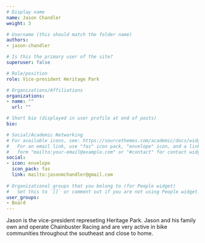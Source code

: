 ```yaml
---
# Display name
name: Jason Chandler
weight: 3

# Username (this should match the folder name)
authors:
- jason-chandler

# Is this the primary user of the site?
superuser: false

# Role/position
role: Vice-president Heritage Park

# Organizations/Affiliations
organizations:
- name: ""
  url: ""

# Short bio (displayed in user profile at end of posts)
bio:

# Social/Academic Networking
# For available icons, see: https://sourcethemes.com/academic/docs/widgets/#icons
#   For an email link, use "fas" icon pack, "envelope" icon, and a link in the
#   form "mailto:your-email@example.com" or "#contact" for contact widget.
social:
- icon: envelope
  icon_pack: fas
  link: mailto:jasonmchandler@gmail.com
  
# Organizational groups that you belong to (for People widget)
#   Set this to `[]` or comment out if you are not using People widget.  
user_groups:
- Board
---
```


Jason is the vice-president represeting Heritage Park. Jason and his family own and operate Chainbuster Racing and are very active in bike communities throughout the southeast and close to home.
